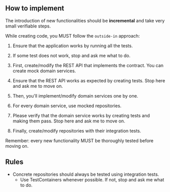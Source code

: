 ## How to implement

The introduction of new functionalities should be **incremental** and take very small verifiable steps. 

While creating code, you MUST follow the `outside-in` approach:

1. Ensure that the application works by running all the tests.

2. If some test does not work, stop and ask me what to do.

3. First, create/modify the REST API that implements the contract. You can create mock domain services.

4. Ensure that the REST API works as expected by creating tests. Stop here and ask me to move on.

5. Then, you'll implement/modify domain services one by one. 

6. For every domain service, use mocked repositories.

7. Please verify that the domain service works by creating tests and making them pass. Stop here and ask me to move on.

8. Finally, create/modify repositories with their integration tests.

   

Remember: every new functionality MUST be thoroughly tested before moving on.


## Rules

* Concrete repositories should always be tested using integration tests. 
  * Use TestContainers whenever possible. If not, stop and ask me what to do.

